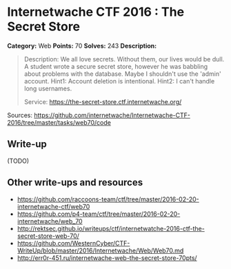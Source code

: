 # Internetwache CTF 2016 : The Secret Store

**Category:** Web
**Points:** 70
**Solves:** 243
**Description:**

> Description: We all love secrets. Without them, our lives would be dull. A student wrote a secure secret store, however he was babbling about problems with the database. Maybe I shouldn't use the 'admin' account. Hint1: Account deletion is intentional. Hint2: I can't handle long usernames.
> 
> 
> Service: <https://the-secret-store.ctf.internetwache.org/>

Sources: <https://github.com/internetwache/Internetwache-CTF-2016/tree/master/tasks/web70/code>

## Write-up

(TODO)

## Other write-ups and resources

* <https://github.com/raccoons-team/ctf/tree/master/2016-02-20-internetwache-ctf/web70>
* <https://github.com/p4-team/ctf/tree/master/2016-02-20-internetwache/web_70>
* <http://rektsec.github.io/writeups/ctf/internetwatche-2016-ctf-the-secret-store-web-70/>
* <https://github.com/WesternCyber/CTF-WriteUp/blob/master/2016/Internetwache/Web/Web70.md>
* <http://err0r-451.ru/internetwache-web-the-secret-store-70pts/>
